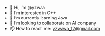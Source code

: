- 👋 Hi, I’m @yzwaa
- 👀 I’m interested in C++
- 🌱 I’m currently learning Java
- 💞️ I’m looking to collaborate on AI company
- 📫 How to reach me: yzwawa_12@gmail.com 

<!---
yzwaa/yzwaa is a ✨ special ✨ repository because its `README.md` (this file) appears on your GitHub profile.
You can click the Preview link to take a look at your changes.
--->
